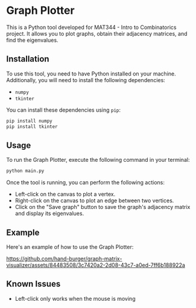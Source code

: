 # Graph Plotter

This is a Python tool developed for MAT344 - Intro to Combinatorics project. It allows you to plot graphs, obtain their adjacency matrices, and find the eigenvalues.

## Installation

To use this tool, you need to have Python installed on your machine. Additionally, you will need to install the following dependencies:

- `numpy`
- `tkinter`

You can install these dependencies using `pip`:

```bash
pip install numpy
pip install tkinter
```

## Usage

To run the Graph Plotter, execute the following command in your terminal:

```bash
python main.py
```

Once the tool is running, you can perform the following actions:

- Left-click on the canvas to plot a vertex.
- Right-click on the canvas to plot an edge between two vertices.
- Click on the "Save graph" button to save the graph's adjacency matrix and display its eigenvalues.

## Example

Here's an example of how to use the Graph Plotter:

https://github.com/hand-burger/graph-matrix-visualizer/assets/84483508/3c7420a2-2d08-43c7-a0ed-7ff6b188922a


## Known Issues
- Left-click only works when the mouse is moving
